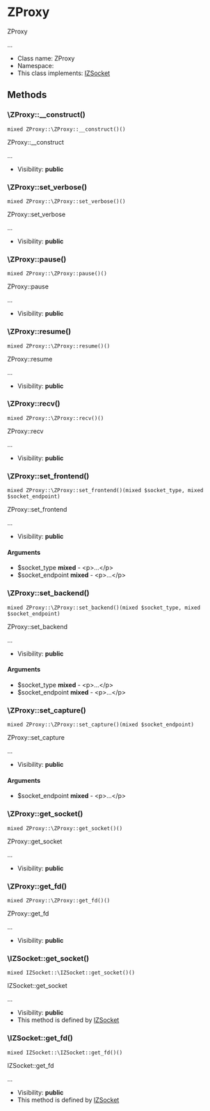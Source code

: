 ZProxy
===============

ZProxy

...


* Class name: ZProxy
* Namespace: 
* This class implements: [IZSocket](IZSocket.md)






Methods
-------


### \ZProxy::__construct()

```
mixed ZProxy::\ZProxy::__construct()()
```

ZProxy::__construct

...

* Visibility: **public**



### \ZProxy::set_verbose()

```
mixed ZProxy::\ZProxy::set_verbose()()
```

ZProxy::set_verbose

...

* Visibility: **public**



### \ZProxy::pause()

```
mixed ZProxy::\ZProxy::pause()()
```

ZProxy::pause

...

* Visibility: **public**



### \ZProxy::resume()

```
mixed ZProxy::\ZProxy::resume()()
```

ZProxy::resume

...

* Visibility: **public**



### \ZProxy::recv()

```
mixed ZProxy::\ZProxy::recv()()
```

ZProxy::recv

...

* Visibility: **public**



### \ZProxy::set_frontend()

```
mixed ZProxy::\ZProxy::set_frontend()(mixed $socket_type, mixed $socket_endpoint)
```

ZProxy::set_frontend

...

* Visibility: **public**

#### Arguments

* $socket_type **mixed** - &lt;p&gt;...&lt;/p&gt;
* $socket_endpoint **mixed** - &lt;p&gt;...&lt;/p&gt;



### \ZProxy::set_backend()

```
mixed ZProxy::\ZProxy::set_backend()(mixed $socket_type, mixed $socket_endpoint)
```

ZProxy::set_backend

...

* Visibility: **public**

#### Arguments

* $socket_type **mixed** - &lt;p&gt;...&lt;/p&gt;
* $socket_endpoint **mixed** - &lt;p&gt;...&lt;/p&gt;



### \ZProxy::set_capture()

```
mixed ZProxy::\ZProxy::set_capture()(mixed $socket_endpoint)
```

ZProxy::set_capture

...

* Visibility: **public**

#### Arguments

* $socket_endpoint **mixed** - &lt;p&gt;...&lt;/p&gt;



### \ZProxy::get_socket()

```
mixed ZProxy::\ZProxy::get_socket()()
```

ZProxy::get_socket

...

* Visibility: **public**



### \ZProxy::get_fd()

```
mixed ZProxy::\ZProxy::get_fd()()
```

ZProxy::get_fd

...

* Visibility: **public**



### \IZSocket::get_socket()

```
mixed IZSocket::\IZSocket::get_socket()()
```

IZSocket::get_socket

...

* Visibility: **public**
* This method is defined by [IZSocket](IZSocket.md)



### \IZSocket::get_fd()

```
mixed IZSocket::\IZSocket::get_fd()()
```

IZSocket::get_fd

...

* Visibility: **public**
* This method is defined by [IZSocket](IZSocket.md)


